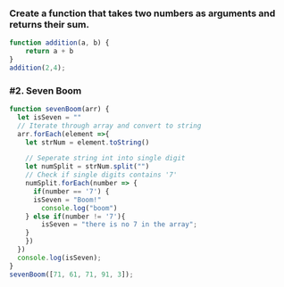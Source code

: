 ### Create a function that takes two numbers as arguments and returns their sum.

```javascript 
function addition(a, b) {
	return a + b
}
addition(2,4);
```

### #2. Seven Boom
```javascript
function sevenBoom(arr) {
  let isSeven = ""
  // Iterate through array and convert to string
  arr.forEach(element =>{
    let strNum = element.toString()

    // Seperate string int into single digit
    let numSplit = strNum.split("")
    // Check if single digits contains '7'
    numSplit.forEach(number => {
      if(number == '7') {
      isSeven = "Boom!"
        console.log("boom")
    } else if(number != '7'){
        isSeven = "there is no 7 in the array";
    }
    })
  })
  console.log(isSeven);
}
sevenBoom([71, 61, 71, 91, 3]);
```
